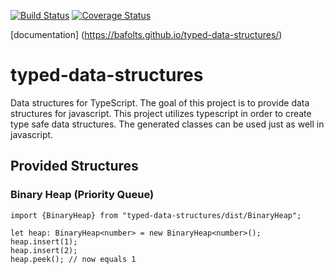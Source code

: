 [![Build Status](https://travis-ci.org/bafolts/typed-data-structures.svg?branch=master)](https://travis-ci.org/bafolts/typed-data-structures)
[![Coverage Status](https://coveralls.io/repos/github/bafolts/typed-data-structures/badge.svg?branch=master)](https://coveralls.io/github/bafolts/typed-data-structures?branch=master)

[documentation] (https://bafolts.github.io/typed-data-structures/)

# typed-data-structures
Data structures for TypeScript. The goal of this project is to provide data structures for javascript. This project utilizes typescript in order to create type safe data structures. The generated classes can be used just as well in javascript.

## Provided Structures

### Binary Heap (Priority Queue)

```
import {BinaryHeap} from "typed-data-structures/dist/BinaryHeap";

let heap: BinaryHeap<number> = new BinaryHeap<number>();
heap.insert(1);
heap.insert(2);
heap.peek(); // now equals 1
```
